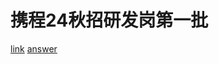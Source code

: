 # 携程24秋招研发岗第一批
[link](https://www.nowcoder.com/exam/test/78304036/detail?pid=55243576&examPageSource=Company&testCallback=https%3A%2F%2Fwww.nowcoder.com%2Fexam%2Fcompany%3FcurrentTab%3Drecommand%26jobId%3D100%26keyword%3D%E6%90%BA%E7%A8%8B%26selectStatus%3D0%26tagIds%3D153&testclass=%E8%BD%AF%E4%BB%B6%E5%BC%80%E5%8F%91)
[answer](https://ujimatsu-chiya.github.io/EXAM/Xiecheng-20230907/)
